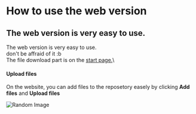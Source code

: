 # How to use the web version

## The web version is very easy to use.

The web version is very easy to use.\
don't be affraid of it :b\
The file download part is on the [start page.](https://github.com/pascal-gerber/Tutorial-on-how-to-use-Github)\

#### Upload files

On the website, you can add files to the reposetory easely by clicking **Add files** and **Upload files**

![Random Image](https://github.com/pascal-gerber/Tutorial-on-how-to-use-Github/tree/main/WEB/Upload%20web.PNG)
